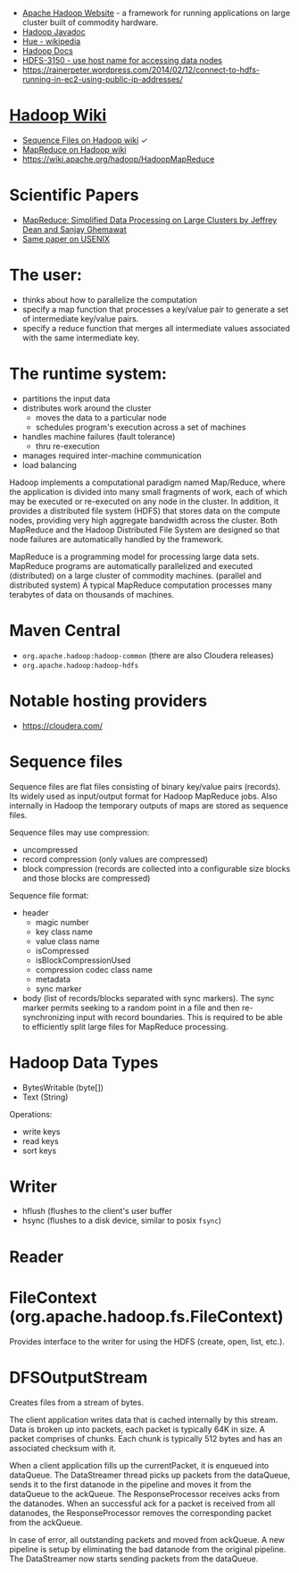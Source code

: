 - [Apache Hadoop Website](http://hadoop.apache.org/) - a framework for running applications on large cluster built of commodity hardware.
- [Hadoop Javadoc](http://hadoop.apache.org/docs/current/api/)
- [Hue - wikipedia](https://en.wikipedia.org/wiki/Hue_(Hadoop))
- [Hadoop Docs](https://hadoop.apache.org/docs/)
- [HDFS-3150 - use host name for accessing data nodes](https://issues.apache.org/jira/browse/HDFS-3150)
- https://rainerpeter.wordpress.com/2014/02/12/connect-to-hdfs-running-in-ec2-using-public-ip-addresses/

# [Hadoop Wiki](https://wiki.apache.org/hadoop)
- [Sequence Files on Hadoop wiki](https://wiki.apache.org/hadoop/SequenceFile) ✓
- [MapReduce on Hadoop wiki](https://wiki.apache.org/hadoop/MapReduce)
- https://wiki.apache.org/hadoop/HadoopMapReduce

# Scientific Papers
- [MapReduce: Simplified Data Processing on Large Clusters by Jeffrey Dean and Sanjay Ghemawat](http://research.google.com/archive/mapreduce.html)
- [Same paper on USENIX](https://www.usenix.org/legacy/events/osdi04/tech/full_papers/dean/dean_html/index.html)

# The user:
- thinks about how to parallelize the computation
- specify a map function that processes a key/value pair to generate a set of intermediate key/value pairs.
- specify a reduce function that merges all intermediate values associated with the same intermediate key.

# The runtime system:
- partitions the input data
- distributes work around the cluster
    + moves the data to a particular node
    + schedules program's execution across a set of machines
- handles machine failures (fault tolerance)
    + thru re-execution
- manages required inter-machine communication
- load balancing

Hadoop implements a computational paradigm named Map/Reduce, where the application is divided into many small fragments of work, each of which may be executed or re-executed on any node in the cluster.
In addition, it provides a distributed file system (HDFS) that stores data on the compute nodes, providing very high aggregate bandwidth across the cluster.
Both MapReduce and the Hadoop Distributed File System are designed so that node failures are automatically handled by the framework.

MapReduce is a programming model for processing large data sets.
MapReduce programs are automatically parallelized and executed (distributed) on a large cluster of commodity machines. (parallel and distributed system)
A typical MapReduce computation processes many terabytes of data on thousands of machines.

# Maven Central
- `org.apache.hadoop:hadoop-common` (there are also Cloudera releases)
- `org.apache.hadoop:hadoop-hdfs`

# Notable hosting providers
- https://cloudera.com/

# Sequence files
Sequence files are flat files consisting of binary key/value pairs (records). Its widely used as input/output format for Hadoop MapReduce jobs. Also internally in Hadoop the temporary outputs of maps are stored as sequence files.

Sequence files may use compression:
- uncompressed
- record compression (only values are compressed)
- block compression (records are collected into a configurable size blocks and those blocks are compressed)

Sequence file format:
- header
    + magic number
    + key class name
    + value class name
    + isCompressed
    + isBlockCompressionUsed
    + compression codec class name
    + metadata
    + sync marker
- body (list of records/blocks separated with sync markers). The sync marker permits seeking to a random point in a file and then re-synchronizing input with record boundaries. This is required to be able to efficiently split large files for MapReduce processing.

# Hadoop Data Types
- BytesWritable (byte[])
- Text (String)

Operations:
- write keys
- read keys
- sort keys

# Writer
- hflush (flushes to the client's user buffer
- hsync (flushes to a disk device, similar to posix `fsync`)

# Reader

# FileContext (org.apache.hadoop.fs.FileContext)
Provides interface to the writer for using the HDFS (create, open, list, etc.).

# DFSOutputStream
Creates files from a stream of bytes.

The client application writes data that is cached internally by
this stream. Data is broken up into packets, each packet is
typically 64K in size. A packet comprises of chunks. Each chunk
is typically 512 bytes and has an associated checksum with it.

When a client application fills up the currentPacket, it is
enqueued into dataQueue.  The DataStreamer thread picks up
packets from the dataQueue, sends it to the first datanode in
the pipeline and moves it from the dataQueue to the ackQueue.
The ResponseProcessor receives acks from the datanodes. When an
successful ack for a packet is received from all datanodes, the
ResponseProcessor removes the corresponding packet from the
ackQueue.

In case of error, all outstanding packets and moved from
ackQueue. A new pipeline is setup by eliminating the bad
datanode from the original pipeline. The DataStreamer now
starts sending packets from the dataQueue.

